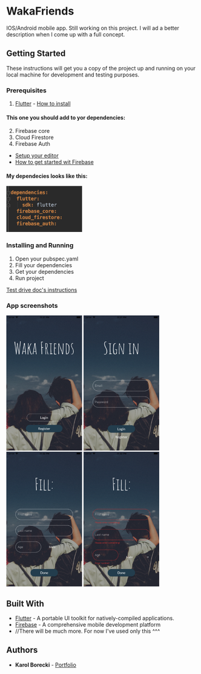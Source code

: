 # WakaFriends

IOS/Android mobile app. Still working on this project. I will ad a better description when I come up with a full concept.

## Getting Started

These instructions will get you a copy of the project up and running on your local machine for development and testing purposes. 

### Prerequisites

1. [Flutter](https://flutter.dev/) - [How to install](https://flutter.dev/docs/get-started/install)
#### This one you should add to yor dependencies:
2. Firebase core
3. Cloud Firestore
4. Firebase Auth

* [Setup your editor](https://flutter.dev/docs/get-started/editor)
* [How to get started wit Firebase](https://firebase.google.com/docs/android/setup)

#### My dependecies looks like this:
<img src="https://github.com/KarolBorecki/WakaFriends/blob/master/waka_friends/img/Screen6.png" width=200px>

### Installing and Running

1. Open your pubspec.yaml
2. Fill your dependencies
3. Get your dependencies
4. Run project

[Test drive doc's instructions](https://flutter.dev/docs/get-started/test-drive)

### App screenshots
<img src="https://github.com/KarolBorecki/WakaFriends/blob/master/waka_friends/img/Screen3.png" width=200px> <img src="https://github.com/KarolBorecki/WakaFriends/blob/master/waka_friends/img/Screen4.png" width=200px> <img src="https://github.com/KarolBorecki/WakaFriends/blob/master/waka_friends/img/Screen2.png" width=200px> <img src="https://github.com/KarolBorecki/WakaFriends/blob/master/waka_friends/img/Screen5.png" width=200px>

## Built With

* [Flutter](https://unity3d.com/) - A portable UI toolkit for natively-compiled applications.
* [Firebase](https://firebase.google.com/) - A comprehensive mobile development platform
* //There will be much more. For now I've used only this ^^^

## Authors

* **Karol Borecki** - [Portfolio](https://borecki.000webhostapp.com/)
